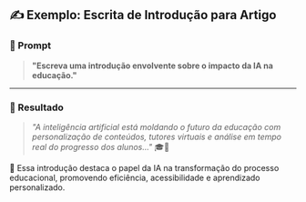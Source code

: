 ## ✍️ Exemplo: Escrita de Introdução para Artigo

### 💬 Prompt

> **"Escreva uma introdução envolvente sobre o impacto da IA na educação."**

---

### 📝 Resultado

> *"A inteligência artificial está moldando o futuro da educação com personalização de conteúdos, tutores virtuais e análise em tempo real do progresso dos alunos..."* 🎓🤖

📌 Essa introdução destaca o papel da IA na transformação do processo educacional, promovendo eficiência, acessibilidade e aprendizado personalizado.
